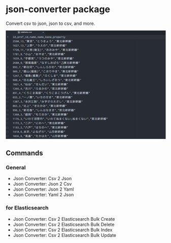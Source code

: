 # json-converter package

Convert csv to json, json to csv, and more.

![overview](https://raw.githubusercontent.com/KunihikoKido/atom-json-converter/master/screenshots/overview.gif)

## Commands

### General
* Json Converter: Csv 2 Json
* Json Converter: Json 2 Csv
* Json Converter: Json 2 Yaml
* Json Converter: Yaml 2 Json

### for Elasticsearch
* Json Converter: Csv 2 Elasticsearch Bulk Create
* Json Converter: Csv 2 Elasticsearch Bulk Delete
* Json Converter: Csv 2 Elasticsearch Bulk Index
* Json Converter: Csv 2 Elasticsearch Bulk Update
